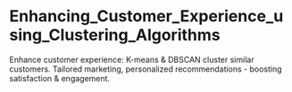 # Enhancing_Customer_Experience_using_Clustering_Algorithms
Enhance customer experience: K-means &amp; DBSCAN cluster similar customers. Tailored marketing, personalized recommendations - boosting satisfaction &amp; engagement.
